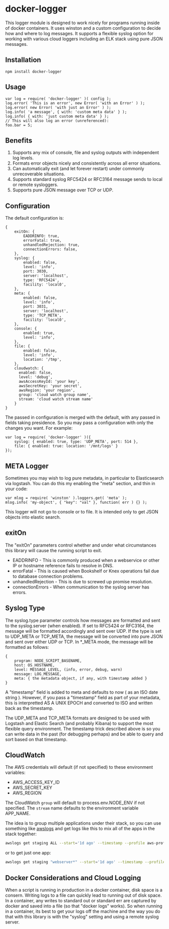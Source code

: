docker-logger
=============

This logger module is designed to work nicely for programs running inside of docker containers.
It uses winston and a custom configuration to decide how and where to log messages.  It supports
a flexible syslog option for working with various cloud loggers including an ELK stack using
pure JSON messages.

Installation
------------

    npm install docker-logger

Usage
-----

    var log = require( 'docker-logger' )( config );
    log.error( 'This is an error', new Error( 'with an Error' ) );
    log.error( new Error( 'with just an Error' ) );
    log.info( 'a message', { with: 'custom meta data' } );
    log.info( { with: 'just custom meta data' } );
    // This will also log an error (unreferenced):
    foo.bar = 5;

Benefits
--------

1. Supports any mix of console, file and syslog outputs with independent log levels.
1. Formats error objects nicely and consistently across all error situations.
1. Can automatically exit (and let forever restart) under commonly unrecoverable situations.
1. Supports standard syslog RFC5424 or RFC3164 message sends to local or remote sysloggers.
1. Supports pure JSON message over TCP or UDP.

Configuration
-------------

The default configuration is:

    {
        exitOn: {
            EADDRINFO: true,
            errorFatal: true,
            unhandledRejection: true,
            connectionErrors: false,
        },
        syslog: {
            enabled: false,
            level: 'info',
            port: 3030,
            server: 'localhost',
            type: 'RFC5424',
            facility: 'local0',
        },
        meta: {
            enabled: false,
            level: 'info',
            port: 3031,
            server: 'localhost',
            type: 'TCP_META',
            facility: 'local0',
        },
        console: {
            enabled: true,
            level: 'info',
        },
        file: {
            enabled: false,
            level: 'info',
            location: '/tmp',
        },
        cloudwatch: {
          enabled: false,
          level: 'debug',
          awsAccessKeyId: 'your key',
          awsSecretKey: 'your secret',
          awsRegion: 'your region',
          group: 'cloud watch group name',
          stream: 'cloud watch stream name'
        }
    }

The passed in configuration is merged with the default, with any passed in fields taking presidence.  So you may pass
a configuration with only the changes you want.  For example:

    var log = require( 'docker-logger' )({
        syslog: { enabled: true, type: 'UDP_META', port: 514 },
        file: { enabled: true: location: '/mnt/logs' }
    });

META Logger
-----------

Sometimes you may wish to log pure metadata, in particular to Elasticsearch via logstash.  You can do this
my enabling the "meta" section, and thin in your code:

    var mlog = require( 'winston' ).loggers.get( 'meta' );
    mlog.info( 'my-object', { "key": "val" }, function( err ) {} );

This logger will not go to console or to file.  It is intended only to get JSON objects into elastic search.
    
exitOn
------

The "exitOn" parameters control whether and under what circumstances this library will cause the running
script to exit.

* EADDRINFO - This is commonly produced when a webservice or other IP or hostname reference fails to resolve in DNS.
* errorFatal - This is caused when Bookshelf or Knex operations fail due to database connection problems.
* unhandledRejection - This is due to screwed up promise resolution.
* connectionErrors - When communication to the syslog server has errors.

Syslog Type
-----------

The syslog.type parameter controls how messages are formatted and sent to the syslog.server (when enabled).  If
set to RFC5424 or RFC3164, the message will be formatted accordingly and sent over UDP.  If the type is set
to UDP_META or TCP_META, the message will be converted into pure JSON and sent over either UDP or TCP.  In *_META mode,
the message will be formatted as follows:

    {
        program: NODE_SCRIPT_BASENAME,
        host: OS_HOSTNAME,
        level: MESSAGE_LEVEL, (info, error, debug, warn)
        message: LOG_MESSAGE,
        meta: { the metadata object, if any, with timestamp added }
    }

A "timestamp" field is added to meta and defaults to now ( as an ISO date string ).  However, if you pass a "timestamp" field
as part of your metadata, this is interpretted AS A UNIX EPOCH and converted to ISO and written back as the timestamp.

The UDP_META and TCP_META formats are designed to be used with Logstash and Elastic Search (and probably
Kibana) to support the most flexible query environment.  The timestamp trick described above is so you can
write data in the past (for debugging perhaps) and be able to query and sort based on that timestamp.

CloudWatch
----------

The AWS credentials will default (if not specified) to these environment variables:

* AWS_ACCESS_KEY_ID
* AWS_SECRET_KEY
* AWS_REGION

The CloudWatch `group` will default to process.env.NODE_ENV if not specified.  The `stream` name defaults to the
environment variable APP_NAME.

The idea is to group multiple applications under their stack, so you can use something like
[awslogs](https://github.com/jorgebastida/awslogs) and get logs like this to mix all of the apps in the stack together:

```sh
awslogs get staging ALL --start='1d ago' --timestamp --profile aws-profile-name
```

or to get just one app:

```sh
awslogs get staging "webserver*" --start='1d ago' --timestamp --profile aws-profile-name
```

Docker Considerations and Cloud Logging
---------------------

When a script is running in production in a docker container, disk space is a consern.  Writing logs to a file
can quickly lead to running out of disk space.  In a container, any writes to standard out or standard err are
captured by docker and saved into a file (so that "docker logs" works).  So when running in a container, its best
to get your logs off the machine and the way you do that with this library is with the "syslog" setting and using
a remote syslog server.

